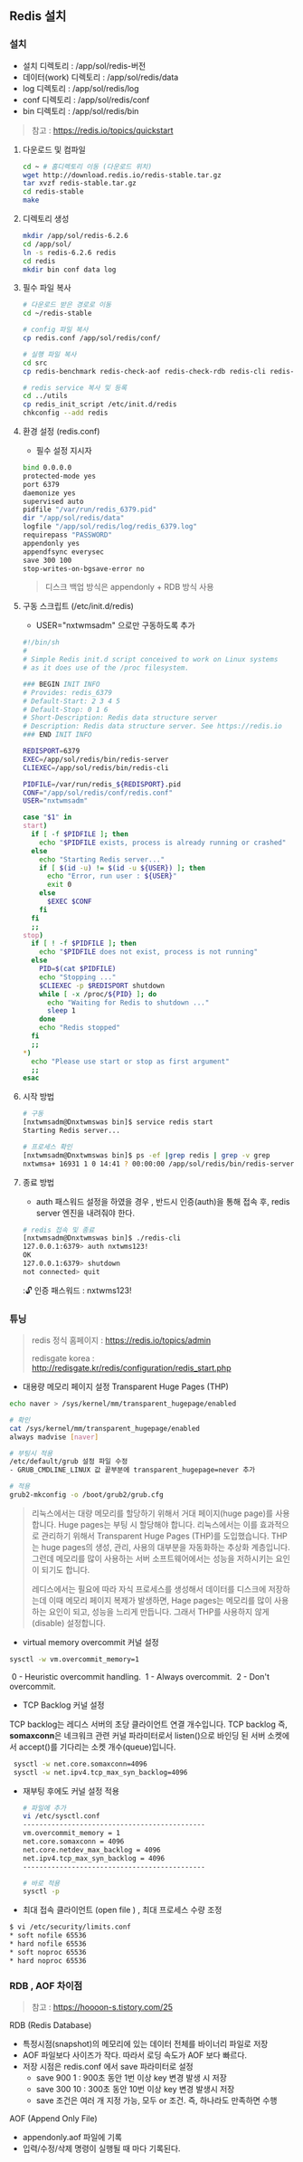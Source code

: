 ## Redis 설치

### 설치

* 설치 디렉토리 : /app/sol/redis-버전
* 데이터(work) 디렉토리 : /app/sol/redis/data
* log 디렉토리 : /app/sol/redis/log
* conf 디렉토리 : /app/sol/redis/conf
* bin 디렉토리 : /app/sol/redis/bin

> 참고 : https://redis.io/topics/quickstart

1. 다운로드 및 컴파일

   ~~~bash
   cd ~	# 홈디렉토리 이동 (다운로드 위치)
   wget http://download.redis.io/redis-stable.tar.gz
   tar xvzf redis-stable.tar.gz
   cd redis-stable
   make
   ~~~

   

2. 디렉토리 생성

   ~~~bash
   mkdir /app/sol/redis-6.2.6
   cd /app/sol/
   ln -s redis-6.2.6 redis
   cd redis
   mkdir bin conf data log
   ~~~

   

3. 필수 파일 복사

   ~~~bash
   # 다운로드 받은 경로로 이동
   cd ~/redis-stable
   
   # config 파일 복사
   cp redis.conf /app/sol/redis/conf/
   
   # 실행 파일 복사
   cd src
   cp redis-benchmark redis-check-aof redis-check-rdb redis-cli redis-server /app/sol/redis/bin/
   
   # redis service 복사 및 등록
   cd ../utils
   cp redis_init_script /etc/init.d/redis
   chkconfig --add redis
   ~~~

   

4. 환경 설정 (redis.conf)

   - 필수 설정 지시자

   ~~~bash
   bind 0.0.0.0
   protected-mode yes
   port 6379
   daemonize yes
   supervised auto
   pidfile "/var/run/redis_6379.pid"
   dir "/app/sol/redis/data"
   logfile "/app/sol/redis/log/redis_6379.log"
   requirepass "PASSWORD"
   appendonly yes
   appendfsync everysec
   save 300 100
   stop-writes-on-bgsave-error no
   ~~~

   > 디스크 백업 방식은 appendonly + RDB 방식 사용

   

5. 구동 스크립트 (/etc/init.d/redis) 

   * USER="nxtwmsadm" 으로만 구동하도록 추가

   ~~~bash
   #!/bin/sh
   #
   # Simple Redis init.d script conceived to work on Linux systems
   # as it does use of the /proc filesystem.
   
   ### BEGIN INIT INFO
   # Provides: redis_6379
   # Default-Start: 2 3 4 5
   # Default-Stop: 0 1 6
   # Short-Description: Redis data structure server
   # Description: Redis data structure server. See https://redis.io
   ### END INIT INFO
   
   REDISPORT=6379
   EXEC=/app/sol/redis/bin/redis-server
   CLIEXEC=/app/sol/redis/bin/redis-cli
   
   PIDFILE=/var/run/redis_${REDISPORT}.pid
   CONF="/app/sol/redis/conf/redis.conf"
   USER="nxtwmsadm"
   
   case "$1" in
   start)
     if [ -f $PIDFILE ]; then
       echo "$PIDFILE exists, process is already running or crashed"
     else
       echo "Starting Redis server..."
       if [ $(id -u) != $(id -u ${USER}) ]; then
         echo "Error, run user : ${USER}"
         exit 0
       else
         $EXEC $CONF
       fi
     fi
     ;;
   stop)
     if [ ! -f $PIDFILE ]; then
       echo "$PIDFILE does not exist, process is not running"
     else
       PID=$(cat $PIDFILE)
       echo "Stopping ..."
       $CLIEXEC -p $REDISPORT shutdown
       while [ -x /proc/${PID} ]; do
         echo "Waiting for Redis to shutdown ..."
         sleep 1
       done
       echo "Redis stopped"
     fi
     ;;
   *)
     echo "Please use start or stop as first argument"
     ;;
   esac
   ~~~

   

6. 시작 방법

   ~~~bash
   # 구동
   [nxtwmsadm@Dnxtwmswas bin]$ service redis start
   Starting Redis server...
   
   # 프로세스 확인
   [nxtwmsadm@Dnxtwmswas bin]$ ps -ef |grep redis | grep -v grep
   nxtwmsa+ 16931 1 0 14:41 ? 00:00:00 /app/sol/redis/bin/redis-server 0.0.0.0:6379
   ~~~

   

7. 종료 방법

   * auth 패스워드 설정을 하였을 경우 , 반드시 인증(auth)을 통해 접속 후, redis server 엔진을 내려줘야 한다.

   ~~~bash
   # redis 접속 및 종료
   [nxtwmsadm@Dnxtwmswas bin]$ ./redis-cli
   127.0.0.1:6379> auth nxtwms123!
   OK
   127.0.0.1:6379> shutdown
   not connected> quit
   ~~~

   ::unlock: 인증 패스워드 : nxtwms123!



### 튜닝

> redis 정식 홈페이지 : https://redis.io/topics/admin
>
> redisgate korea : http://redisgate.kr/redis/configuration/redis_start.php

* 대용량 메모리 페이지 설정  Transparent Huge Pages (THP) 

~~~bash
echo naver > /sys/kernel/mm/transparent_hugepage/enabled

# 확인
cat /sys/kernel/mm/transparent_hugepage/enabled
always madvise [naver]

# 부팅시 적용
/etc/default/grub 설정 파일 수정
- GRUB_CMDLINE_LINUX 값 끝부분에 transparent_hugepage=never 추가

# 적용
grub2-mkconfig -o /boot/grub2/grub.cfg

~~~

>리눅스에서는 대량 메모리를 할당하기 위해서 거대 페이지(huge page)를 사용합니다. Huge pages는 부팅 시 할당해야 합니다. 리눅스에서는 이를 효과적으로 관리하기 위해서 Transparent Huge Pages (THP)를 도입했습니다.  THP는 huge pages의 생성, 관리, 사용의 대부분을 자동화하는 추상화 계층입니다. 그런데 메모리를 많이 사용하는 서버 소프트웨어에서는 성능을 저하시키는 요인이 되기도 합니다.
>
>레디스에서는 필요에 따라 자식 프로세스를 생성해서 데이터를 디스크에 저장하는데 이때 메모리 페이지 복제가 발생하면, Hage pages는 메모리를 많이 사용하는 요인이 되고, 성능을 느리게 만듭니다.  그래서 THP를 사용하지 않게(disable) 설정합니다.

* virtual memory overcommit 커널 설정

~~~bash
sysctl -w vm.overcommit_memory=1
~~~

​	0 - Heuristic overcommit handling.
​	1 - Always overcommit.
​	2 - Don't overcommit.

* TCP Backlog 커널 설정

TCP backlog는 레디스 서버의 초당 클라이언트 연결 개수입니다.   TCP backlog 즉, **somaxconn**은 네크워크 관련 커널 파라미터로서 listen()으로 바인딩 된 서버 소켓에서 accept()를 기다리는 소켓 개수(queue)입니다.

~~~bash
 sysctl -w net.core.somaxconn=4096
 sysctl -w net.ipv4.tcp_max_syn_backlog=4096
~~~

* 재부팅 후에도 커널 설정 적용 

  ~~~bash
  # 파일에 추가
  vi /etc/sysctl.conf
  ---------------------------------------------
  vm.overcommit_memory = 1
  net.core.somaxconn = 4096
  net.core.netdev_max_backlog = 4096
  net.ipv4.tcp_max_syn_backlog = 4096
  ---------------------------------------------
  
  # 바로 적용
  sysctl -p
  ~~~

  

* 최대 접속 클라이언트 (open file ) , 최대 프로세스 수량 조정

~~~bash
$ vi /etc/security/limits.conf
* soft nofile 65536
* hard nofile 65536
* soft noproc 65536
* hard noproc 65536
~~~



### RDB , AOF 차이점

> 참고 : https://hoooon-s.tistory.com/25

RDB (Redis Database)

- 특정시점(snapshot)의 메모리에 있는 데이터 전체를 바이너리 파일로 저장
- AOF 파일보다 사이즈가 작다. 따라서 로딩 속도가 AOF 보다 빠르다. 
- 저장 시점은 redis.conf 에서 save 파라미터로 설정
  - save 900 1 : 900초 동안 1번 이상 key 변경 발생 시 저장
  - save 300 10 : 300초 동안 10번 이상 key 변경 발생시 저장
  - save 조건은 여러 개 지정 가능, 모두 or 조건. 즉, 하나라도 만족하면 수행

AOF (Append Only File)

* appendonly.aof 파일에 기록
* 입력/수정/삭제 명령이 실행될 때 마다 기록된다. 

